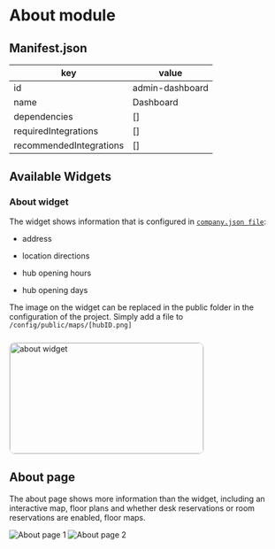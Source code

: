 # About module

## Manifest.json

| key                     | value           |
| ----------------------- | --------------- |
| id                      | admin-dashboard |
| name                    | Dashboard       |
| dependencies            | []              |
| requiredIntegrations    | []              |
| recommendedIntegrations | []              |

## Available Widgets

### About widget

The widget shows information that is configured in [`company.json file`](../framework/configuration/company.md):

- address

- location directions

- hub opening hours

- hub opening days

The image on the widget can be replaced in the public folder in the configuration of the project. Simply add a file to `/config/public/maps/[hubID.png]`

<Image
  src="/modules/about.png"
  alt="about widget"
  width="350"
  height="200"
  style="border: 1px solid lightGray; border-radius: 10px; margin-top: 10px"
/>

## About page

The about page shows more information than the widget, including an interactive map, floor plans and whether desk reservations or room reservations are enabled, floor maps.

<Image
  src="/modules/aboutpage1.png"
  alt="About page 1"
/>
<Image
  src="/modules/aboutpage2.png"
  alt="About page 2"
/>
